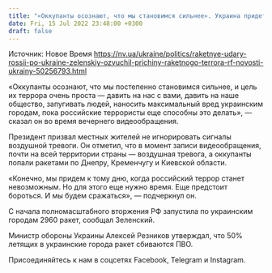 ```yaml
---
title: "«Оккупанты осознают, что мы становимся сильнее». Украина придет к тому дню, когда российский террор станет невозможным — Зеленский"
date: Fri, 15 Jul 2022 23:48:00 +0300
draft: false
---
```

Источник: Новое Время https://nv.ua/ukraine/politics/raketnye-udary-rossii-po-ukraine-zelenskiy-ozvuchil-prichiny-raketnogo-terrora-rf-novosti-ukrainy-50256793.html


 «Оккупанты осознают, что мы постепенно становимся сильнее, и цель их террора очень проста — давить на нас с вами, давить на наше общество, запугивать людей, наносить максимальный вред украинским городам, пока российские террористы еще способны это делать», — сказал он во время вечернего видеообращения.

 Президент призвал местных жителей не игнорировать сигналы воздушной тревоги. Он отметил, что в момент записи видеообращения, почти на всей территории страны — воздушная тревога, а оккупанты попали ракетами по Днепру, Кременчугу и Киевской области. 

«Конечно, мы придем к тому дню, когда российский террор станет невозможным. Но для этого еще нужно время. Еще предстоит бороться. И мы будем сражаться», — подчеркнул он.

С начала полномасштабного вторжения РФ запустила по украинским городам 2960 ракет, сообщал Зеленский.

Министр обороны Украины Алексей Резников утверждал, что 50% летящих в украинские города ракет сбиваются ПВО.

Присоединяйтесь к нам в соцсетях Facebook, Telegram и Instagram.
